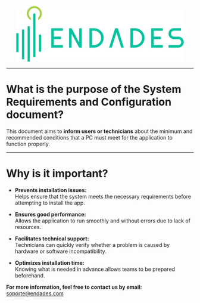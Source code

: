 <!-- [![Endades](Imagenes/endades.png)](https://endades.com/) -->

<div style="display: flex; justify-content: center;">
  <a href="https://endades.com/">
    <img src="../images/endades.png" alt="Endades" width="450" />
  </a>
</div>

---

# What is the purpose of the System Requirements and Configuration document?

This document aims to **inform users or technicians** about the minimum and recommended conditions that a PC must meet for the application to function properly.

---

# Why is it important?

- **Prevents installation issues:**  
  Helps ensure that the system meets the necessary requirements before attempting to install the app.

- **Ensures good performance:**  
  Allows the application to run smoothly and without errors due to lack of resources.

- **Facilitates technical support:**  
  Technicians can quickly verify whether a problem is caused by hardware or software incompatibility.

- **Optimizes installation time:**  
  Knowing what is needed in advance allows teams to be prepared beforehand.


**For more information, feel free to contact us by email:**  
[soporte@endades.com](mailto:soporte@endades.com)
